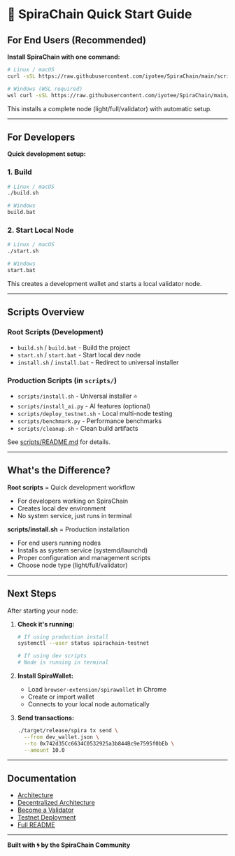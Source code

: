 # 🚀 SpiraChain Quick Start Guide

## For End Users (Recommended)

**Install SpiraChain with one command:**

```bash
# Linux / macOS
curl -sSL https://raw.githubusercontent.com/iyotee/SpiraChain/main/scripts/install.sh | bash

# Windows (WSL required)
wsl curl -sSL https://raw.githubusercontent.com/iyotee/SpiraChain/main/scripts/install.sh | bash
```

This installs a complete node (light/full/validator) with automatic setup.

---

## For Developers

**Quick development setup:**

### 1. Build
```bash
# Linux / macOS
./build.sh

# Windows
build.bat
```

### 2. Start Local Node
```bash
# Linux / macOS
./start.sh

# Windows
start.bat
```

This creates a development wallet and starts a local validator node.

---

## Scripts Overview

### Root Scripts (Development)
- `build.sh` / `build.bat` - Build the project
- `start.sh` / `start.bat` - Start local dev node
- `install.sh` / `install.bat` - Redirect to universal installer

### Production Scripts (in `scripts/`)
- `scripts/install.sh` - Universal installer ⭐
- `scripts/install_ai.py` - AI features (optional)
- `scripts/deploy_testnet.sh` - Local multi-node testing
- `scripts/benchmark.py` - Performance benchmarks
- `scripts/cleanup.sh` - Clean build artifacts

See [scripts/README.md](scripts/README.md) for details.

---

## What's the Difference?

**Root scripts** = Quick development workflow
- For developers working on SpiraChain
- Creates local dev environment
- No system service, just runs in terminal

**scripts/install.sh** = Production installation
- For end users running nodes
- Installs as system service (systemd/launchd)
- Proper configuration and management scripts
- Choose node type (light/full/validator)

---

## Next Steps

After starting your node:

1. **Check it's running:**
   ```bash
   # If using production install
   systemctl --user status spirachain-testnet
   
   # If using dev scripts
   # Node is running in terminal
   ```

2. **Install SpiraWallet:**
   - Load `browser-extension/spirawallet` in Chrome
   - Create or import wallet
   - Connects to your local node automatically

3. **Send transactions:**
   ```bash
   ./target/release/spira tx send \
     --from dev_wallet.json \
     --to 0x742d35Cc6634C0532925a3b844Bc9e7595f0bEb \
     --amount 10.0
   ```

---

## Documentation

- [Architecture](docs/ARCHITECTURE.md)
- [Decentralized Architecture](docs/DECENTRALIZED_ARCHITECTURE.md)
- [Become a Validator](docs/BECOME_VALIDATOR.md)
- [Testnet Deployment](docs/TESTNET_DEPLOYMENT.md)
- [Full README](README.md)

---

**Built with 🌀 by the SpiraChain Community**

